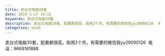 ```yaml
---
title: 卖台式电脑30套
date: 2019-3-27 19:12
keywords: 卖台式电脑30套
description: 卖台式电脑30套，配置都很高，刚用2个月，有需要的微信我yy29090126  电话：9669161888
categories: used
---
```

<td class="t_f" id="postmessage_3323048">

卖台式电脑30套，配置都很高，刚用2个月，有需要的微信我yy29090126  电话：9669161888</td>
